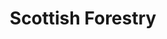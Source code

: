 ---
schema: default
title: Scottish Forestry
description: >-
  The public body responsible for forestry regulation, policy and support to
  private landowners in Scotland
logo: /img/org_logos/Scottish_Forestry.svg
type:
  - Other agency
portal_url: 'https://open-data-scottishforestry.hub.arcgis.com/'
org_url: 'https://forestry.gov.scot/'
twitter_handle: scotforestry
gss_code: ''
wikidata_org_qid: Q65061980
wikidata_portal_qid: ''
wdtk_id: scottish_forestry
portal_type: ArcGIS
---